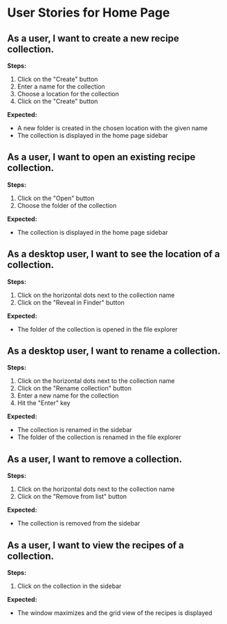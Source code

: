 # User Stories for Home Page

## As a user, I want to create a new recipe collection.

**Steps:**

1. Click on the "Create" button
2. Enter a name for the collection
3. Choose a location for the collection
4. Click on the "Create" button

**Expected:**

- A new folder is created in the chosen location with the given name
- The collection is displayed in the home page sidebar

## As a user, I want to open an existing recipe collection.

**Steps:**

1. Click on the "Open" button
2. Choose the folder of the collection

**Expected:**

- The collection is displayed in the home page sidebar

## As a desktop user, I want to see the location of a collection.

**Steps:**

1. Click on the horizontal dots next to the collection name
2. Click on the "Reveal in Finder" button

**Expected:**

- The folder of the collection is opened in the file explorer

## As a desktop user, I want to rename a collection.

**Steps:**

1. Click on the horizontal dots next to the collection name
2. Click on the "Rename collection" button
3. Enter a new name for the collection
4. Hit the "Enter" key

**Expected:**

- The collection is renamed in the sidebar
- The folder of the collection is renamed in the file explorer

## As a user, I want to remove a collection.

**Steps:**

1. Click on the horizontal dots next to the collection name
2. Click on the "Remove from list" button

**Expected:**

- The collection is removed from the sidebar

## As a user, I want to view the recipes of a collection.

**Steps:**

1. Click on the collection in the sidebar

**Expected:**

- The window maximizes and the grid view of the recipes is displayed
